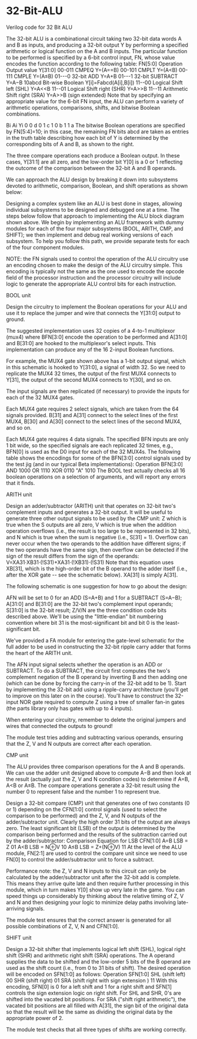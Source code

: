 # 32-Bit-ALU
Verilog code for 32 Bit ALU

The 32-bit ALU is a combinational circuit taking two 32-bit data words A and B as inputs, and producing a 32-bit output Y by performing a specified arithmetic or logical function on the A and B inputs. The particular function to be performed is specified by a 6-bit control input, FN, whose value encodes the function according to the following table:
FN[5:0]	Operation	Output value Y[31:0]
00-011	CMPEQ	Y=(A==B)
00-101	CMPLT	Y=(A<B)
00-111	CMPLE	Y=(A≤B)
01---0	32-bit ADD	Y=A+B
01---1	32-bit SUBTRACT	Y=A−B
10abcd	Bit-wise Boolean	Y[i]=Fabcd(A[i],B[i])
11--00	Logical Shift left (SHL)	Y=A<<B
11--01	Logical Shift right (SHR)	Y=A>>B
11--11	Arithmetic Shift right (SRA)	Y=A>>B (sign extended)
Note that by specifying an appropriate value for the 6-bit FN input, the ALU can perform a variety of arithmetic operations, comparisons, shifts, and bitwise Boolean combinations.


Bi	Ai	Yi
0	0	d
0	1	c
1	0	b
1	1	a
The bitwise Boolean operations are specified by FN[5:4]=10; in this case, the remaining FN bits abcd are taken as entries in the truth table describing how each bit of Y is determined by the corresponding bits of A and B, as shown to the right.

The three compare operations each produce a Boolean output. In these cases, Y[31:1] are all zero, and the low-order bit Y[0] is a 0 or 1 reflecting the outcome of the comparison between the 32-bit A and B operands.

We can approach the ALU design by breaking it down into subsystems devoted to arithmetic, comparison, Boolean, and shift operations as shown below:

Designing a complex system like an ALU is best done in stages, allowing individual subsystems to be designed and debugged one at a time. The steps below follow that approach to implementing the ALU block diagram shown above. We begin by implementing an ALU framework with dummy modules for each of the four major subsystems (BOOL, ARITH, CMP, and SHIFT); we then implement and debug real working versions of each subsystem. To help you follow this path, we provide separate tests for each of the four component modules.

NOTE: the FN signals used to control the operation of the ALU circuitry use an encoding chosen to make the design of the ALU circuitry simple. This encoding is typically not the same as the one used to encode the opcode field of the processor instruction and the processor circuitry will include logic to generate the appropriate ALU control bits for each instruction.

BOOL unit

Design the circuitry to implement the Boolean operations for your ALU and use it to replace the jumper and wire that connects the Y[31:0] output to ground.

The suggested implementation uses 32 copies of a 4-to-1 multiplexor (mux4) where BFN[3:0] encode the operation to be performed and A[31:0] and B[31:0] are hooked to the multiplexor's select inputs. This implementation can produce any of the 16 2-input Boolean functions.

For example, the MUX4 gate shown above has a 1-bit output signal, which in this schematic is hooked to Y[31:0], a signal of width 32. So we need to replicate the MUX4 32 times, the output of the first MUX4 connects to Y[31], the output of the second MUX4 connects to Y[30], and so on.

The input signals are then replicated (if necessary) to provide the inputs for each of the 32 MUX4 gates.

Each MUX4 gate requires 2 select signals, which are taken from the 64 signals provided. B[31] and A[31] connect to the select lines of the first MUX4, B[30] and A[30] connect to the select lines of the second MUX4, and so on.

Each MUX4 gate requires 4 data signals. The specified BFN inputs are only 1 bit wide, so the specified signals are each replicated 32 times, e.g., BFN[0] is used as the D0 input for each of the 32 MUX4s.
The following table shows the encodings for some of the BFN[3:0] control signals used by the test jig (and in our typical Beta implementations):
Operation	BFN[3:0]
AND	1000
OR	1110
XOR	0110
"A"	1010
The BOOL test actually checks all 16 boolean operations on a selection of arguments, and will report any errors that it finds.

ARITH unit

Design an adder/subtractor (ARITH) unit that operates on 32-bit two's complement inputs and generates a 32-bit output. It will be useful to generate three other output signals to be used by the CMP unit: Z which is true when the S outputs are all zero, V which is true when the addition operation overflows (i.e., the result is too large to be represented in 32 bits), and N which is true when the sum is negative (i.e., S[31] = 1). Overflow can never occur when the two operands to the addition have different signs; if the two operands have the same sign, then overflow can be detected if the sign of the result differs from the sign of the operands:
V=XA31⋅XB31⋅(!S31)+XA31⋅(!XB31)⋅(!S31)
Note that this equation uses XB[31], which is the high-order bit of the B operand to the adder itself (i.e., after the XOR gate -- see the schematic below). XA[31] is simply A[31].

The following schematic is one suggestion for how to go about the design:

AFN will be set to 0 for an ADD (S=A+B) and 1 for a SUBTRACT (S=A−B); A[31:0] and B[31:0] are the 32-bit two's complement input operands; S[31:0] is the 32-bit result; Z/V/N are the three condition code bits described above. We'll be using the "little-endian" bit numbering convention where bit 31 is the most-significant bit and bit 0 is the least-significant bit.

We've provided a FA module for entering the gate-level schematic for the full adder to be used in constructing the 32-bit ripple carry adder that forms the heart of the ARITH unit.

The AFN input signal selects whether the operation is an ADD or SUBTRACT. To do a SUBTRACT, the circuit first computes the two's complement negation of the B operand by inverting B and then adding one (which can be done by forcing the carry-in of the 32-bit add to be 1). Start by implementing the 32-bit add using a ripple-carry architecture (you'll get to improve on this later on in the course). You'll have to construct the 32-input NOR gate required to compute Z using a tree of smaller fan-in gates (the parts library only has gates with up to 4 inputs).

When entering your circuitry, remember to delete the original jumpers and wires that connected the outputs to ground!

The module test tries adding and subtracting various operands, ensuring that the Z, V and N outputs are correct after each operation.

CMP unit

The ALU provides three comparison operations for the A and B operands. We can use the adder unit designed above to compute A−B and then look at the result (actually just the Z, V and N condition codes) to determine if A=B, A<B or A≤B. The compare operations generate a 32-bit result using the number 0 to represent false and the number 1 to represent true.

Design a 32-bit compare (CMP) unit that generates one of two constants (0 or 1) depending on the CFN[1:0] control signals (used to select the comparison to be performed) and the Z, V, and N outputs of the adder/subtractor unit. Clearly the high order 31 bits of the output are always zero. The least significant bit (LSB) of the output is determined by the comparison being performed and the results of the subtraction carried out by the adder/subtractor:
Comparison	Equation for LSB	CFN[1:0]
A=B	LSB = Z	01
A<B	LSB = N⊕V	10
A≤B	LSB = Z+(N⊕V)	11
At the level of the ALU module, FN[2:1] are used to control the compare unit since we need to use FN[0] to control the adder/subtractor unit to force a subtract.

Performance note: the Z, V and N inputs to this circuit can only be calculated by the adder/subtractor unit after the 32-bit add is complete. This means they arrive quite late and then require further processing in this module, which in turn makes Y[0] show up very late in the game. You can speed things up considerably by thinking about the relative timing of Z, V and N and then designing your logic to minimize delay paths involving late-arriving signals.

The module test ensures that the correct answer is generated for all possible combinations of Z, V, N and CFN[1:0].

SHIFT unit

Design a 32-bit shifter that implements logical left shift (SHL), logical right shift (SHR) and arithmetic right shift (SRA) operations. The A operand supplies the data to be shifted and the low-order 5 bits of the B operand are used as the shift count (i.e., from 0 to 31 bits of shift). The desired operation will be encoded on SFN[1:0] as follows:
Operation	SFN[1:0]
SHL (shift left)	00
SHR (shift right)	01
SRA (shift right with sign extension )	11
With this encoding, SFN[0] is 0 for a left shift and 1 for a right shift and SFN[1] controls the sign extension logic on right shift. For SHL and SHR, 0's are shifted into the vacated bit positions. For SRA ("shift right arithmetic"), the vacated bit positions are all filled with A[31], the sign bit of the original data so that the result will be the same as dividing the original data by the appropriate power of 2.

The module test checks that all three types of shifts are working correctly.
